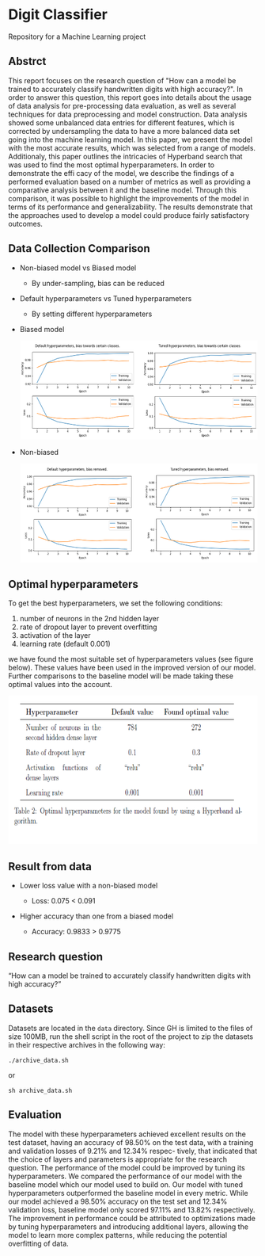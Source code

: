 # Digit Classifier
Repository for a Machine Learning project

## Abstrct
This report focuses on the research question of "How can a model be trained
to accurately classify handwritten digits
with high accuracy?". In order to answer
this question, this report goes into details
about the usage of data analysis for pre-processing data evaluation, as well as several techniques for data preprocessing
and model construction. Data analysis
showed some unbalanced data entries for
different features, which is corrected by
undersampling the data to have a more
balanced data set going into the machine
learning model. In this paper, we present
the model with the most accurate results,
which was selected from a range of models. Additionaly, this paper outlines the
intricacies of Hyperband search that was
used to find the most optimal hyperparameters. In order to demonstrate the effi cacy of the model, we describe the findings of a performed evaluation based on
a number of metrics as well as providing a comparative analysis between it and
the baseline model. Through this comparison, it was possible to highlight the
improvements of the model in terms of
its performance and generalizability. The
results demonstrate that the approaches used to develop a model could produce fairly satisfactory outcomes.

##  Data Collection Comparison
 - Non-biased model vs Biased model  
    - By under-sampling, bias can be reduced
 - Default hyperparameters vs Tuned hyperparameters 
    - By setting different hyperparameters

- Biased model

    <img src="docs/plots/biased-model.png" alt="" width="600" height="200">

- Non-biased

    <img src="docs/plots/non-biased.png" alt="" width="600" height="200">

## Optimal hyperparameters
To get the best hyperparameters, we set the following conditions:
1. number of neurons in the 2nd hidden layer
2. rate of dropout layer to prevent overfitting
3. activation of the layer
4. learning rate (default 0.001)

we have found the most suitable
set of hyperparameters values (see figure below). These values have been used in the
improved version of our model. Further
comparisons to the baseline model will
be made taking these optimal values into
the account.

  <img src="docs/plots/optimal hyperparameter.png" alt="" width="600" height="300">

## Result from data

- Lower loss value with a non-biased model

    - Loss: 0.075 < 0.091

- Higher accuracy than one from a biased model

    - Accuracy: 0.9833 > 0.9775

## Research question
“How can a model be trained to accurately classify handwritten digits with high accuracy?”


## Datasets
Datasets are located in the `data` directory. Since GH is limited to the files of size 100MB, run the shell script in the root of the project to zip the datasets in their respective archives in the following way:
```
./archive_data.sh
```
or
```
sh archive_data.sh
```

## Evaluation
The model with these hyperparameters achieved excellent results on the test
dataset, having an accuracy of 98.50% on
the test data, with a training and validation losses of 9.21% and 12.34% respec-
tively, that indicated that the choice of
layers and parameters is appropriate for the research question.
The performance of the model could be improved by tuning its hyperparameters.
We compared the performance of our
model with the baseline model which
our model used to build on. Our
model with tuned hyperparameters outperformed the baseline model in every
metric. While our model achieved a
98.50% accuracy on the test set and
12.34% validation loss, baseline model
only scored 97.11% and 13.82% respectively. The improvement in performance could be attributed to optimizations made by tuning hyperparameters
and introducing additional layers, allowing the model to learn more complex patterns, while reducing the potential overfitting of data.
